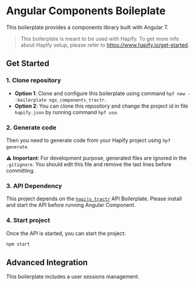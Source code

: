 # Angular Components Boileplate

This boilerplate provides a components library built with Angular 7.

> This boilerplate is meant to be used with Hapify. To get more info about Hapify setup, please refer to https://www.hapify.io/get-started.

## Get Started

### 1. Clone repository

-   **Option 1**: Clone and configure this boilerplate using command `hpf new --boilerplate ngx_components_tractr`.
-   **Option 2**: You can clone this repository and change the project id in file `hapify.json` by running command `hpf use`.

### 2. Generate code

Then you need to generate code from your Hapify project using `hpf generate`.

⚠️ **Important**: For development purpose, generated files are ignored in the `.gitignore`. You should edit this file and remove the last lines before committing.

### 3. API Dependency

This project depends on the [`hapijs_tractr`](https://github.com/Tractr/boilerplate-hapijs) API Boilerplate. Please install and start the API before running Angular Component.

### 4. Start project

Once the API is started, you can start the project:

```bash
npm start
```

## Advanced Integration

This boilerplate includes a user sessions management.
